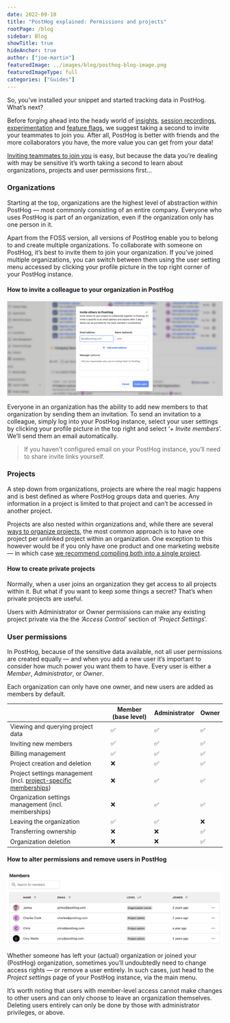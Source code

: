 ```yaml
---
date: 2022-09-10
title: "PostHog explained: Permissions and projects"
rootPage: /blog
sidebar: Blog
showTitle: true
hideAnchor: true
author: ["joe-martin"]
featuredImage: ../images/blog/posthog-blog-image.png
featuredImageType: full
categories: ["Guides"]
---
```


So, you’ve installed your snippet and started tracking data in PostHog. What’s next? 

Before forging ahead into the heady world of [insights](/manual/funnels), [session recordings](/manual/recordings), [experimentation](/manual/experimentation) and [feature flags](/manual/feature-flags), we suggest taking a second to invite your teammates to join you. After all, PostHog is better with friends and the more collaborators you have, the more value you can get from your data!

[Inviting teammates to join you](/manual/organizations-and-projects#adding-new-members) is easy, but because the data you’re dealing with may be sensitive it’s worth taking a second to learn about organizations, projects and user permissions first…

### Organizations
Starting at the top, organizations are the highest level of abstraction within PostHog — most commonly consisting of an entire company. Everyone who uses PostHog is part of an organization, even if the organization only has one person in it. 

Apart from the FOSS version, all versions of PostHog enable you to belong to and create multiple organizations. To collaborate with someone on PostHog, it’s best to invite them to join your organization. If you’ve joined multiple organizations, you can switch between them using the user setting menu accessed by clicking your profile picture in the top right corner of your PostHog instance.

#### How to invite a colleague to your organization in PostHog
![how to invite someone to posthog](../images/blog/activation-checklist-images/posthog-invite.png)

Everyone in an organization has the ability to add new members to that organization by sending them an invitation. To send an invitation to a colleague, simply log into your PostHog instance, select your user settings by clicking your profile picture in the top right and select ‘_+ Invite members_’. We’ll send them an email automatically.

> If you haven’t configured email on your PostHog instance, you’ll need to share invite links yourself.

### Projects
A step down from organizations, projects are where the real magic happens and is best defined as where PostHog groups data and queries. Any information in a project is limited to that project and can’t be accessed in another project. 

Projects are also nested within organizations and, while there are several [ways to organize projects](/manual/organizations-and-projects#ways-of-organizing-projects), the most common approach is to have one project per unlinked project within an organization. One exception to this however would be if you only have one product and one marketing website — in which case [we recommend compiling both into a single project](/blog/how-and-why-track-your-website-with-posthog).

#### How to create private projects
Normally, when a user joins an organization they get access to all projects within it. But what if you want to keep some things a secret? That’s when private projects are useful. 

Users with Administrator or Owner permissions can make any existing project private via the the _’Access Control_’ section of ‘_Project Settings_’. 

### User permissions
In PostHog, because of the sensitive data available, not all user permissions are created equally — and when you add a new user it’s important to consider how much power you want them to have. Every user is either a _Member_, _Administrator_, or _Owner_. 

Each organization can only have one owner, and new users are added as members by default.

|                                                                                       | Member (base level) | Administrator | Owner |
| ------------------------------------------------------------------------------------- | ------------------- | ------------- | ----- |
| Viewing and querying project data                                                     | ✅                  | ✅            | ✅    |
| Inviting new members                                                                  | ✅                  | ✅            | ✅    |
| Billing management                                                                    | ✅                  | ✅            | ✅    |
| Project creation and deletion                                                         | ❌                  | ✅            | ✅    |
| Project settings management (incl. [project-specific memberships](#private-projects)) | ❌                  | ✅            | ✅    |
| Organization settings management (incl. memberships)                                  | ❌                  | ✅            | ✅    |
| Leaving the organization                                                              | ✅                  | ✅            | ❌    |
| Transferring ownership                                                                | ❌                  | ❌            | ✅    |
| Organization deletion                                                                 | ❌                  | ❌            | ✅    |

#### How to alter permissions and remove users in PostHog

![how to remove users posthog](../images/blog/activation-checklist-images/how-to-remove-users.png)

Whether someone has left your (actual) organization or joined your (PostHog) organization, sometimes you’ll undoubtedly need to change access rights — or remove a user entirely. In such cases, just head to the _Project settings_ page of your PostHog instance, via the main menu. 

It’s worth noting that users with member-level access cannot make changes to other users and can only choose to leave an organization themselves. Deleting users entirely can only be done by those with administrator privileges, or above. 
